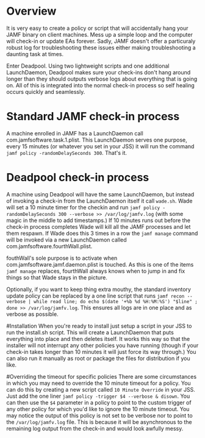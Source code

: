 # Overview

It is very easy to create a policy or script that will accidentally hang your JAMF binary on client machines. Mess up a simple loop and the computer will check-in or update EAs forever. Sadly, JAMF doesn't offer a particuraly robust log for troubleshooting these issues either making troubleshooting a daunting task at times.

Enter Deadpool. Using two lightweight scripts and one additional LaunchDaemon, Deadpool makes sure your check-ins don't hang around longer than they should outputs verbose logs about everything that is going on. All of this is integrated into the normal check-in process so self healing occurs quickly and seamlessly.

# Standard JAMF check-in process
A machine enrolled in JAMF has a LaunchDaemon call com.jamfsoftware.task.1.plist. This LaunchDaemon serves one purpose, every 15 minutes (or whatever you set in your JSS) it will run the command `jamf policy -randomDelaySeconds 300`. That's it.

# Deadpool check-in process
A machine using Deadpool will have the same LaunchDaemon, but instead of invoking a check-in from the LaunchDaemon itself it call `wade.sh`. Wade will set a 10 minute timer for the checkin and run `jamf policy -randomDelaySeconds 300 --verbose >> /var/log/jamfv.log` (with some magic in the middle to add timestamps.) If 10 minutes runs out before the check-in process completes Wade will kill all the JAMF processes and let them respawn. If Wade does this 3 times in a row the `jamf manage` command will be invoked via a new LaunchDaemon called com.jamfsoftware.fourthWall.plist. 

fouthWall's sole purpose is to activate when com.jamfsoftware.jamf.daemon.plist is touched. As this is one of the items `jamf manage` replaces, fourthWall always knows when to jump in and fix things so that Wade stays in the picture.

Optionally, if you want to keep thing extra mouthy, the standard inventory update policy can be replaced by a one line script that runs `jamf recon --verbose | while read line; do echo $(date '+%b %d %H:%M:%S') "$line" ; done >> /var/log/jamfv.log`. This ensures all logs are in one place and as verbose as possible.

#Installation
When you're ready to install just setup a script in your JSS to run the install.sh script. This will create a LaunchDaemon that puts everything into place and then deletes itself. It works this way so that the installer will not interrupt any other policies you have running (though if your check-in takes longer than 10 minutes it will just force its way through.) You can also run it manually as root or package the files for distribution if you like.

#Overriding the timeout for specific policies
There are some circumstances in which you may need to override the 10 minute timeout for a policy. You can do this by creating a new script called `10 Minute Override` in your JSS. Just add the one liner `jamf policy -trigger $4 --verbose & disown`. You can then use the `$4` parameter in a policy to point to the custom trigger of any other policy for which you'd like to ignore the 10 minute timeout. You may notice the output of this policy is not set to be verbose nor to point to the `/var/log/jamfv.log` file. This is because it will be asynchronous to the remaining log output from the check-in and would look awfully messy.
